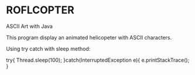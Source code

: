 # ROFLCOPTER
ASCII Art with Java

This program display an animated helicopeter with ASCII characters.

Using try catch with sleep method:

try{
  Thread.sleep(100);
}catch(InterruptedException e){
  e.printStackTrace();
}
